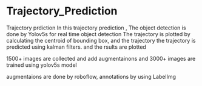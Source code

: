 # Trajectory_Prediction
Trajectory prdiction
In this trajectory prediction , The object detection is done by Yolov5s for real time object detection
The trajectory is plotted by calculating the centroid of bounding box, and the trajectory 
the trajectory is predicted using kalman filters.
and the rsults are plotted


1500+ images are collected and add augmentainons and 3000+ images are trained using yolov5s model

augmentaions are done by roboflow, annotations by using LabelImg
